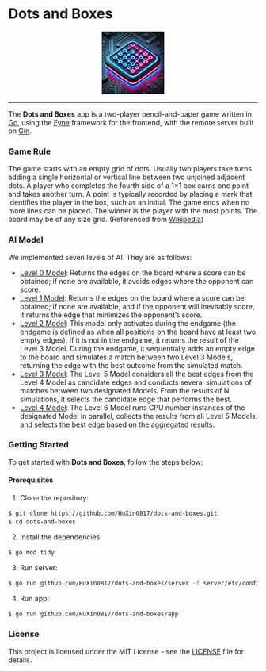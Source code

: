 # Dots and Boxes

<div align="center">
    <img src="app/assets/icon/icon.png"  width=25% /> 
</div>

---

The **Dots and Boxes** app is a two-player pencil-and-paper game written in [Go](https://go.dev/), using the [Fyne](https://fyne.io/) framework for the frontend, with the remote server built on [Gin](https://gin-gonic.com/).

### Game Rule

The game starts with an empty grid of dots. Usually two players take turns adding a single horizontal or vertical line between two unjoined adjacent dots. A player who completes the fourth side of a 1×1 box earns one point and takes another turn. A point is typically recorded by placing a mark that identifies the player in the box, such as an initial. The game ends when no more lines can be placed. The winner is the player with the most points. The board may be of any size grid. (Referenced from [Wikipedia](https://en.wikipedia.org/wiki/Dots_and_boxes))

### AI Model

We implemented seven levels of AI. They are as follows:

- [Level 0 Model](src/ai/internal/L0Model.go): Returns the edges on the board where a score can be obtained; if none are available, it avoids edges where the opponent can score.
- [Level 1 Model](src/ai/internal/L1Model.go): Returns the edges on the board where a score can be obtained; if none are available, and if the opponent will inevitably score, it returns the edge that minimizes the opponent’s score.
- [Level 2 Model](src/ai/internal/L2Model.go): This model only activates during the endgame (the endgame is defined as when all positions on the board have at least two empty edges). If it is not in the endgame, it returns the result of the Level 3 Model. During the endgame, it sequentially adds an empty edge to the board and simulates a match between two Level 3 Models, returning the edge with the best outcome from the simulated match.
- [Level 3 Model](src/ai/internal/L3Model.go): The Level 5 Model considers all the best edges from the Level 4 Model as candidate edges and conducts several simulations of matches between two designated Models. From the results of N simulations, it selects the candidate edge that performs the best.
- [Level 4 Model](src/ai/internal/L4Model.go): The Level 6 Model runs CPU number instances of the designated Model in parallel, collects the results from all Level 5 Models, and selects the best edge based on the aggregated results.

### Getting Started

To get started with **Dots and Boxes**, follow the steps below:

#### Prerequisites

1. Clone the repository:

```bash
$ git clone https://github.com/HuXin0817/dots-and-boxes.git
$ cd dots-and-boxes
```

2. Install the dependencies:

```bash
$ go mod tidy
```

3. Run server:

```bash
$ go run github.com/HuXin0817/dots-and-boxes/server -f server/etc/config.yaml
```

4. Run app:

```bash
$ go run github.com/HuXin0817/dots-and-boxes/app
```

### License

This project is licensed under the MIT License - see the [LICENSE](LICENSE) file for details.
